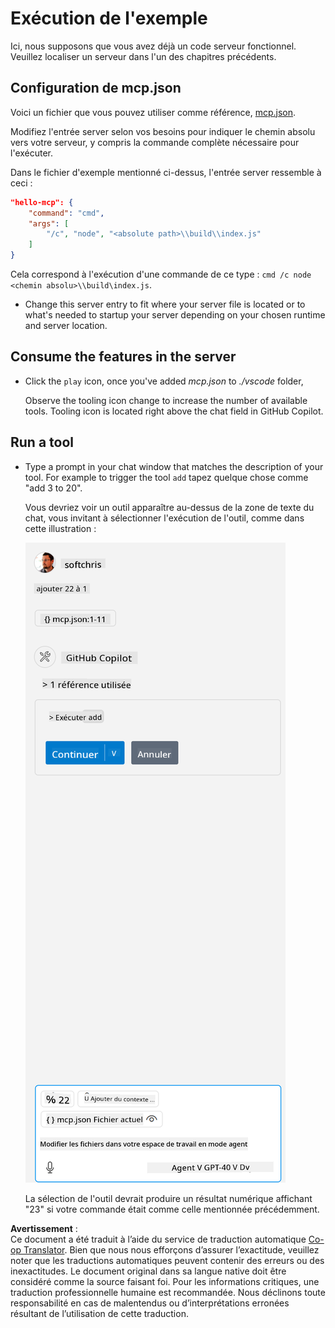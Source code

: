 <!--
CO_OP_TRANSLATOR_METADATA:
{
  "original_hash": "96e08a8c1049dab757deb64cce4ea1e8",
  "translation_date": "2025-05-16T15:15:42+00:00",
  "source_file": "03-GettingStarted/04-vscode/solution/README.md",
  "language_code": "fr"
}
-->
# Exécution de l'exemple

Ici, nous supposons que vous avez déjà un code serveur fonctionnel. Veuillez localiser un serveur dans l'un des chapitres précédents.

## Configuration de mcp.json

Voici un fichier que vous pouvez utiliser comme référence, [mcp.json](../../../../../03-GettingStarted/04-vscode/solution/mcp.json).

Modifiez l'entrée server selon vos besoins pour indiquer le chemin absolu vers votre serveur, y compris la commande complète nécessaire pour l'exécuter.

Dans le fichier d'exemple mentionné ci-dessus, l'entrée server ressemble à ceci :

```json
"hello-mcp": {
    "command": "cmd",
    "args": [
        "/c", "node", "<absolute path>\\build\\index.js"
    ]
}
```

Cela correspond à l'exécution d'une commande de ce type : `cmd /c node <chemin absolu>\\build\index.js`. 

- Change this server entry to fit where your server file is located or to what's needed to startup your server depending on your chosen runtime and server location.

## Consume the features in the server

- Click the `play` icon, once you've added *mcp.json* to *./vscode* folder, 

    Observe the tooling icon change to increase the number of available tools. Tooling icon is located right above the chat field in GitHub Copilot.

## Run a tool

- Type a prompt in your chat window that matches the description of your tool. For example to trigger the tool `add` tapez quelque chose comme "add 3 to 20".

    Vous devriez voir un outil apparaître au-dessus de la zone de texte du chat, vous invitant à sélectionner l'exécution de l'outil, comme dans cette illustration :

    ![VS Code indiquant qu'il souhaite exécuter un outil](../../../../../translated_images/vscode-agent.d5a0e0b897331060518fe3f13907677ef52b879db98c64d68a38338608f3751e.fr.png)

    La sélection de l'outil devrait produire un résultat numérique affichant "23" si votre commande était comme celle mentionnée précédemment.

**Avertissement** :  
Ce document a été traduit à l’aide du service de traduction automatique [Co-op Translator](https://github.com/Azure/co-op-translator). Bien que nous nous efforçons d’assurer l’exactitude, veuillez noter que les traductions automatiques peuvent contenir des erreurs ou des inexactitudes. Le document original dans sa langue native doit être considéré comme la source faisant foi. Pour les informations critiques, une traduction professionnelle humaine est recommandée. Nous déclinons toute responsabilité en cas de malentendus ou d’interprétations erronées résultant de l’utilisation de cette traduction.